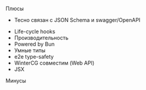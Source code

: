 <SlideLogo framework="ElysiaJS" title="Плюсы и минусы"/>

<p class="text-green">Плюсы</p>

<v-clicks>

- Тесно связан с JSON Schema и swagger/OpenAPI
</v-clicks>

<div class="opacity-0">

- Life-cycle hooks
- Производительность
- Powered by Bun
- Умные типы
- e2e type-safety
- WinterCG совместим (Web API)
- JSX 
</div>
<p class="text-red">Минусы</p>

<!-- <v-clicks>

- Powered by Bun
- Молодой

</v-clicks> -->

<!-- 
Рассказать о бенчмарке fast-json-stringify в бане

**Из плюсов:**

[Click] Умные типы. Elysia спроектирована так чтобы вам приходилось писать меньше типов.
[Click] e2e type-safety. Elysia даёт возможность экспортировать типы бекенда в монорепе и использовать в клиенте.
[Click] Производительность. Elysia производительна благодаря Static Code Analysis, and Dynamic Code Injection // TODO: покопаться и добавить что typebox такой же
[Click] WinterCG. Построен на Web API стандартах.
[Click] Life-cycle hooks. Удобная работа с жизненным циклом запроса.
[Click] OpenAPI. Elysia имеет встроенный валидатор TypeBox, который обеспечивает хорошую совместимость с OpenAPI.
[Click] JSX. Имеет плагин для работы с JSX
[Click] Powered by Bun. Bun предоставляет отличный DX и perfomance но он ещё не такой стабильный как хотелось бы что можно так же отнести и к минусу


-->

<!-- <img src="/feature-sheet.webp"/> -->

